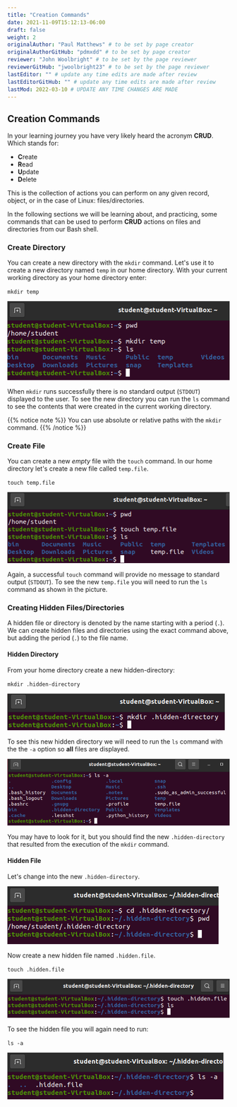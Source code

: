 ```yaml
---
title: "Creation Commands"
date: 2021-11-09T15:12:13-06:00
draft: false
weight: 2
originalAuthor: "Paul Matthews" # to be set by page creator
originalAuthorGitHub: "pdmxdd" # to be set by page creator
reviewer: "John Woolbright" # to be set by the page reviewer
reviewerGitHub: "jwoolbright23" # to be set by the page reviewer
lastEditor: "" # update any time edits are made after review
lastEditorGitHub: "" # update any time edits are made after review
lastMod: 2022-03-10 # UPDATE ANY TIME CHANGES ARE MADE
---
```


## Creation Commands

In your learning journey you have very likely heard the acronym **CRUD**. Which stands for:

- **C**reate
- **R**ead
- **U**pdate
- **D**elete

This is the collection of actions you can perform on any given record, object, or in the case of Linux: files/directories.

In the following sections we will be learning about, and practicing, some commands that can be used to perform **CRUD** actions on files and directories from our Bash shell.

### Create Directory

You can create a new directory with the `mkdir` command. Let's use it to create a new directory named `temp` in our home directory. With your current working directory as your home directory enter:

`mkdir temp`

![mkdir temp](pictures/mkdir-temp.png)

When `mkdir` runs successfully there is no standard output (`STDOUT`) displayed to the user. To see the new directory you can run the `ls` command to see the contents that were created in the current working directory.

{{% notice note %}}
You can use absolute or relative paths with the `mkdir` command.
{{% /notice %}}

### Create File

You can create a new *empty* file with the `touch` command. In our home directory let's create a new file called `temp.file`.

`touch temp.file`

![touch temp.file](pictures/touch-temp-file.png)

Again, a successful `touch` command will provide no message to standard output (`STDOUT`). To see the new `temp.file` you will need to run the `ls` command as shown in the picture.

### Creating Hidden Files/Directories

A hidden file or directory is denoted by the name starting with a period (`.`). We can create hidden files and directories using the exact command above, but adding the period (`.`) to the file name.

#### Hidden Directory

From your home directory create a new hidden-directory:

`mkdir .hidden-directory`

![mkdir .hidden-directory](pictures/mkdir-hidden-directory.png)

To see this new hidden directory we will need to run the `ls` command with the the `-a` option so **all** files are displayed.

![ls -a](pictures/ls-hidden-directory.png)

You may have to look for it, but you should find the new `.hidden-directory` that resulted from the execution of the `mkdir` command.

#### Hidden File

Let's change into the new `.hidden-directory`.

![cd .hidden-directory](pictures/cd-hidden-directory.png)

Now create a new hidden file named `.hidden.file`.

`touch .hidden.file`

![touch .hidden.file](pictures/touch-hidden-file.png)

To see the hidden file you will again need to run:

`ls -a`

![ls -a](pictures/ls-hidden-file.png)